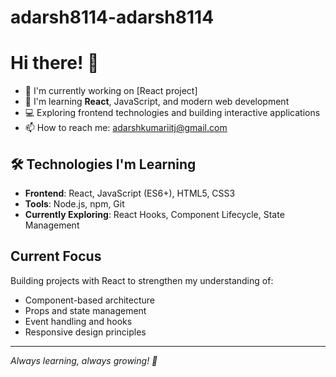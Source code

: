 # adarsh8114-adarsh8114
# Hi there! 👋

- 🔭 I'm currently working on [React project]
- 🌱 I'm learning **React**, JavaScript, and modern web development
- 💻 Exploring frontend technologies and building interactive applications
- 📫 How to reach me: adarshkumariitj@gmail.com

## 🛠 Technologies I'm Learning

- **Frontend**: React, JavaScript (ES6+), HTML5, CSS3
- **Tools**: Node.js, npm, Git
- **Currently Exploring**: React Hooks, Component Lifecycle, State Management

## Current Focus

Building projects with React to strengthen my understanding of:
- Component-based architecture
- Props and state management
- Event handling and hooks
- Responsive design principles

---

*Always learning, always growing! 🚀*

